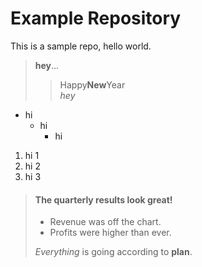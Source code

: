 # Example Repository

This is a sample repo, hello world.  
> __hey__...  
> > Happy**New**Year  
> *hey*  
  
  
- hi  
	- hi  
		- hi  
1. hi 1
1. hi 2
1. hi 3



> #### The quarterly results look great!
>
> - Revenue was off the chart.
> - Profits were higher than ever.
>
>  *Everything* is going according to **plan**.